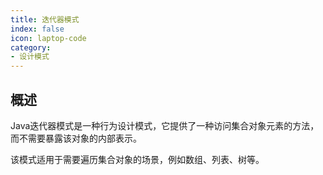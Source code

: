 ```yaml
---
title: 迭代器模式
index: false
icon: laptop-code
category:
- 设计模式
---
```


## 概述

Java迭代器模式是一种行为设计模式，它提供了一种访问集合对象元素的方法，而不需要暴露该对象的内部表示。

该模式适用于需要遍历集合对象的场景，例如数组、列表、树等。


